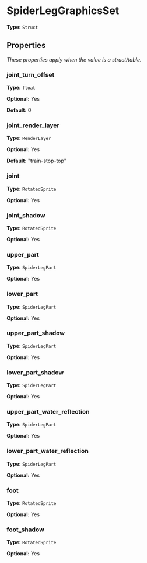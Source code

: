 # SpiderLegGraphicsSet

**Type:** `Struct`

## Properties

*These properties apply when the value is a struct/table.*

### joint_turn_offset

**Type:** `float`

**Optional:** Yes

**Default:** 0

### joint_render_layer

**Type:** `RenderLayer`

**Optional:** Yes

**Default:** "train-stop-top"

### joint

**Type:** `RotatedSprite`

**Optional:** Yes

### joint_shadow

**Type:** `RotatedSprite`

**Optional:** Yes

### upper_part

**Type:** `SpiderLegPart`

**Optional:** Yes

### lower_part

**Type:** `SpiderLegPart`

**Optional:** Yes

### upper_part_shadow

**Type:** `SpiderLegPart`

**Optional:** Yes

### lower_part_shadow

**Type:** `SpiderLegPart`

**Optional:** Yes

### upper_part_water_reflection

**Type:** `SpiderLegPart`

**Optional:** Yes

### lower_part_water_reflection

**Type:** `SpiderLegPart`

**Optional:** Yes

### foot

**Type:** `RotatedSprite`

**Optional:** Yes

### foot_shadow

**Type:** `RotatedSprite`

**Optional:** Yes

